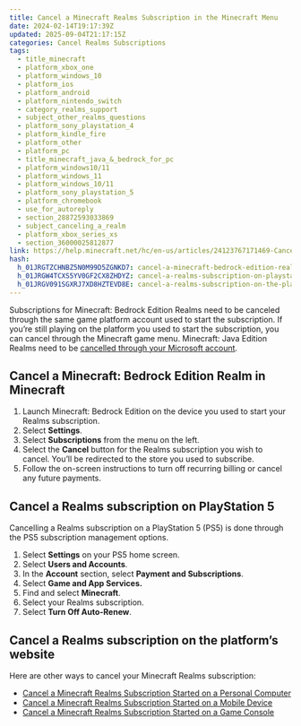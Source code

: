 ```yaml
---
title: Cancel a Minecraft Realms Subscription in the Minecraft Menu
date: 2024-02-14T19:17:39Z
updated: 2025-09-04T21:17:15Z
categories: Cancel Realms Subscriptions
tags:
  - title_minecraft
  - platform_xbox_one
  - platform_windows_10
  - platform_ios
  - platform_android
  - platform_nintendo_switch
  - category_realms_support
  - subject_other_realms_questions
  - platform_sony_playstation_4
  - platform_kindle_fire
  - platform_other
  - platform_pc
  - title_minecraft_java_&_bedrock_for_pc
  - platform_windows10/11
  - platform_windows_11
  - platform_windows_10/11
  - platform_sony_playstation_5
  - platform_chromebook
  - use_for_autoreply
  - section_28872593033869
  - subject_canceling_a_realm
  - platform_xbox_series_xs
  - section_36000025812877
link: https://help.minecraft.net/hc/en-us/articles/24123767171469-Cancel-a-Minecraft-Realms-Subscription-in-the-Minecraft-Menu
hash:
  h_01JRGTZCHNBZ5N0M99D5ZGNKD7: cancel-a-minecraft-bedrock-edition-realm-in-minecraft
  h_01JRGW4TCXS5YV0GF2CX8ZHDYZ: cancel-a-realms-subscription-on-playstation-5
  h_01JRGV091SGXRJ7XD8HZTEVD8E: cancel-a-realms-subscription-on-the-platforms-website
---
```


Subscriptions for Minecraft: Bedrock Edition Realms need to be canceled through the same game platform account used to start the subscription. If you’re still playing on the platform you used to start the subscription, you can cancel through the Minecraft game menu. Minecraft: Java Edition Realms need to be [cancelled through your Microsoft account](./Cancel-a-Minecraft-Realms-Subscription-Started-on-a-Personal-Computer.md).

## Cancel a Minecraft: Bedrock Edition Realm in Minecraft

1.  Launch Minecraft: Bedrock Edition on the device you used to start your Realms subscription.
2.  Select **Settings**.
3.  Select **Subscriptions** from the menu on the left.
4.  Select the **Cancel** button for the Realms subscription you wish to cancel. You’ll be redirected to the store you used to subscribe.
5.  Follow the on-screen instructions to turn off recurring billing or cancel any future payments.

## Cancel a Realms subscription on PlayStation 5

Cancelling a Realms subscription on a PlayStation 5 (PS5) is done through the PS5 subscription management options.

1.  Select **Settings** on your PS5 home screen.
2.  Select **Users and Accounts**.
3.  In the **Account** section, select **Payment and Subscriptions**.
4.  Select **Game and App Services.**
5.  Find and select **Minecraft**.
6.  Select your Realms subscription.
7.  Select **Turn Off Auto-Renew**.

## Cancel a Realms subscription on the platform’s website

Here are other ways to cancel your Minecraft Realms subscription:

- [Cancel a Minecraft Realms Subscription Started on a Personal Computer](./Cancel-a-Minecraft-Realms-Subscription-Started-on-a-Personal-Computer.md)
- [Cancel a Minecraft Realms Subscription Started on a Mobile Device](./Cancel-a-Minecraft-Realms-Subscription-Started-on-a-Mobile-Device.md)
- [Cancel a Minecraft Realms Subscription Started on a Game Console](./Cancel-a-Minecraft-Realms-Subscription-Started-on-a-Game-Console.md)

